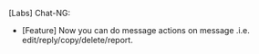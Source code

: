 [Labs] Chat-NG:

- [Feature] Now you can do message actions on message .i.e. edit/reply/copy/delete/report.
